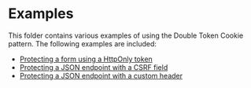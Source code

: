 # Examples

This folder contains various examples of using the Double Token Cookie pattern.
The following examples are included:

 - [Protecting a form using a HttpOnly token](form_token.rs)
 - [Protecting a JSON endpoint with a CSRF field](js_json.rs)
 - [Protecting a JSON endpoint with a custom header](js_header.rs)